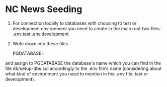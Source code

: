 # NC News Seeding
1. For connection locally to databases with choosing to test or development environment you need to create in the main root two files: 
       .env.test
       .env.development

2. Write down into these files 

     PGDATABASE=

and assign to PGDATABASE the database's name which you can find in the file db/setup-dbs.sql accordingly to the .env file's name (considering about what kind of environment you need to mention in the .env file: test or development).